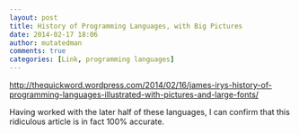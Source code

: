 ```yaml
---
layout: post
title: History of Programming Languages, with Big Pictures
date: 2014-02-17 18:06
author: mutatedman
comments: true
categories: [Link, programming languages]
---
```

http://thequickword.wordpress.com/2014/02/16/james-irys-history-of-programming-languages-illustrated-with-pictures-and-large-fonts/

Having worked with the later half of these languages, I can confirm that this ridiculous article is in fact 100% accurate.
